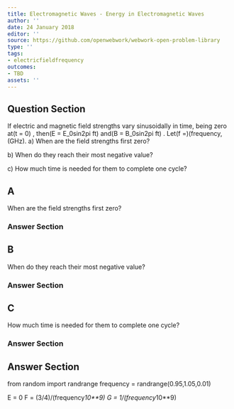 ```yaml
---
title: Electromagnetic Waves - Energy in Electromagnetic Waves
author: ''
date: 24 January 2018
editor: ''
source: https://github.com/openwebwork/webwork-open-problem-library
type: ''
tags:
- electricfieldfrequency
outcomes:
- TBD
assets: ''
---
```


## Question Section 

If electric and magnetic field strengths vary sinusoidally in time, being zero at(t = 0) , then(E = E_0sin2pi ft) and(B = B_0sin2pi ft) . Let(f =)(frequency,(GHz).
a) When are the field strengths first zero?
 
b) When do they reach their most negative value?
 
c) How much time is needed for them to complete one cycle?

## A
When are the field strengths first zero?
### Answer Section
## B
When do they reach their most negative value?
### Answer Section
## C
How much time is needed for them to complete one cycle?
### Answer Section


## Answer Section

from random import randrange
frequency = randrange(0.95,1.05,0.01)

E = 0
F = (3/4)/(frequency*10**9)
G = 1/(frequency*10**9)